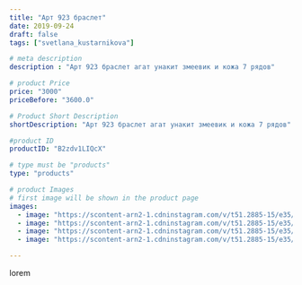 ```yaml
---
title: "Арт 923 браслет"
date: 2019-09-24
draft: false
tags: ["svetlana_kustarnikova"]

# meta description
description : "Арт 923 браслет агат унакит змеевик и кожа 7 рядов"

# product Price
price: "3000"
priceBefore: "3600.0"

# Product Short Description
shortDescription: "Арт 923 браслет агат унакит змеевик и кожа 7 рядов"

#product ID
productID: "B2zdv1LIQcX"

# type must be "products"
type: "products"

# product Images
# first image will be shown in the product page
images:
  - image: "https://scontent-arn2-1.cdninstagram.com/v/t51.2885-15/e35/71183234_159193301937930_1877358613282431220_n.jpg?se=7&tp=1&_nc_ht=scontent-arn2-1.cdninstagram.com&_nc_cat=106&_nc_ohc=wwcZAScn5nkAX8W0bCv&oh=b297dc1e0b99cdbfd322577d1b396c8d&oe=606D1956&ig_cache_key=MjE0MDE4NTA3MTA4NTI5MDg4Mw%3D%3D.2"
  - image: "https://scontent-arn2-1.cdninstagram.com/v/t51.2885-15/e35/70333879_888132458253463_6715546171902917127_n.jpg?se=7&tp=1&_nc_ht=scontent-arn2-1.cdninstagram.com&_nc_cat=107&_nc_ohc=wcRFdnNN-g0AX-mwV71&oh=fa717087d1e82ea3a447daee8788203f&oe=606C2572&ig_cache_key=MjE0MDE4NTA3MTA5MzYyOTg2Mw%3D%3D.2"
  - image: "https://scontent-arn2-1.cdninstagram.com/v/t51.2885-15/e35/69663552_154179572335995_874993026816333719_n.jpg?se=7&tp=1&_nc_ht=scontent-arn2-1.cdninstagram.com&_nc_cat=103&_nc_ohc=DaRs8bvudFcAX-OktWd&oh=a2dc7777beee73448c2821d8bfdbf18f&oe=606AA15F&ig_cache_key=MjE0MDE4NTA3MTExMDU3NDIwOA%3D%3D.2"
  - image: "https://scontent-arn2-1.cdninstagram.com/v/t51.2885-15/e35/70557841_1381792691973880_4714975339074363238_n.jpg?se=8&tp=1&_nc_ht=scontent-arn2-1.cdninstagram.com&_nc_cat=104&_nc_ohc=UFs5idrHb7UAX_ao3vc&oh=8f608e82667913a053001cdbd7ff57c3&oe=606B6493&ig_cache_key=MjE0MDE4NTA3MTEyNzM2MTQxMA%3D%3D.2"

---
```

lorem
